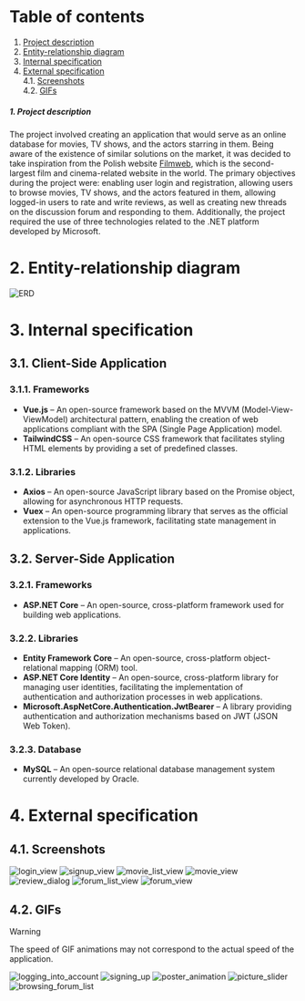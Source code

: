# Table of contents  
1. [Project description](#1-Project-description)  
2. [Entity-relationship diagram](#2-Entity-relationship-diagram)  
3. [Internal specification](#3-Internal-specification)  
4. [External specification](#4-External-specification)  
   4.1. [Screenshots](#41-Screenshots)  
   4.2. [GIFs](#42-GIFs)

##### 1. Project description  
The project involved creating an application that would serve as an online database for movies, TV shows, and the actors starring in them. Being aware of the existence of similar solutions on the market, it was decided to take inspiration from the Polish website [Filmweb](https://www.filmweb.pl/), which is the second-largest film and cinema-related website in the world. The primary objectives during the project were: enabling user login and registration, allowing users to browse movies, TV shows, and the actors featured in them, allowing logged-in users to rate and write reviews, as well as creating new threads on the discussion forum and responding to them. Additionally, the project required the use of three technologies related to the .NET platform developed by Microsoft.
# 2. Entity-relationship diagram
![ERD](https://github.com/user-attachments/assets/c54c751f-f7f5-4a92-b46b-422aea4db957)
# 3. Internal specification
## 3.1. Client-Side Application
### 3.1.1. Frameworks
- **Vue.js** – An open-source framework based on the MVVM (Model-View-ViewModel) architectural pattern, enabling the creation of web applications compliant with the SPA (Single Page Application) model.
- **TailwindCSS** – An open-source CSS framework that facilitates styling HTML elements by providing a set of predefined classes.
### 3.1.2. Libraries
- **Axios** – An open-source JavaScript library based on the Promise object, allowing for asynchronous HTTP requests.
- **Vuex** – An open-source programming library that serves as the official extension to the Vue.js framework, facilitating state management in applications.
## 3.2. Server-Side Application
### 3.2.1. Frameworks
- **ASP.NET Core** – An open-source, cross-platform framework used for building web applications.
### 3.2.2. Libraries
- **Entity Framework Core** – An open-source, cross-platform object-relational mapping (ORM) tool.
- **ASP.NET Core Identity** – An open-source, cross-platform library for managing user identities, facilitating the implementation of authentication and authorization processes in web applications.
- **Microsoft.AspNetCore.Authentication.JwtBearer** – A library providing authentication and authorization mechanisms based on JWT (JSON Web Token).
### 3.2.3. Database
- **MySQL** – An open-source relational database management system currently developed by Oracle.
# 4. External specification
## 4.1. Screenshots
![login_view](https://github.com/user-attachments/assets/638d9ea5-51d8-40cd-9a00-d00fb6fb3b50)
![signup_view](https://github.com/user-attachments/assets/466042fd-63c4-40d0-971e-f4ce5c696a30)
![movie_list_view](https://github.com/user-attachments/assets/c39720eb-8f6a-4cc8-a420-f36ec7d49fbf)
![movie_view](https://github.com/user-attachments/assets/60bb70ae-90f0-4753-b81b-78b6a6cd48cf)
![review_dialog](https://github.com/user-attachments/assets/24322b99-58e5-42d4-a531-45098846b341)
![forum_list_view](https://github.com/user-attachments/assets/f6654569-e22b-4db0-ac4a-d7c3f13c4614)
![forum_view](https://github.com/user-attachments/assets/d68c4318-ede0-427d-a815-7a038181204d)
## 4.2. GIFs
> [!WARNING]
> The speed of GIF animations may not correspond to the actual speed of the application.

![logging_into_account](https://github.com/user-attachments/assets/05d94535-0c15-4baf-aa4e-3f316244f65e)
![signing_up](https://github.com/user-attachments/assets/ca34fd48-4b8c-4f11-94b0-a872b458cb51)
![poster_animation](https://github.com/user-attachments/assets/58adb7c7-3785-4ea2-8257-9053c11a5810)
![picture_slider](https://github.com/user-attachments/assets/d8408c6d-6c73-4526-a4b8-6d8038e89754)
![browsing_forum_list](https://github.com/user-attachments/assets/99bfd8ee-fa9d-4fe2-9781-1172797e564c)
